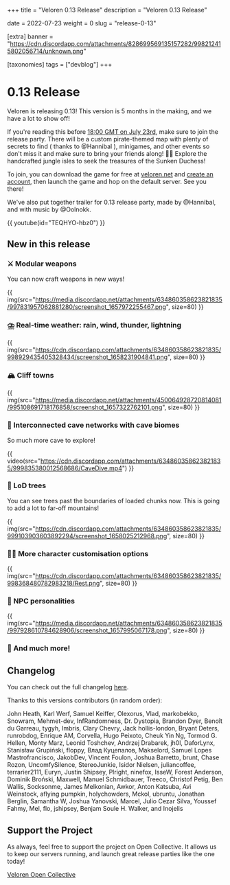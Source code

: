 +++
title = "Veloren 0.13 Release"
description = "Veloren 0.13 Release"

date = 2022-07-23
weight = 0
slug = "release-0-13"

[extra]
banner = "https://cdn.discordapp.com/attachments/828699569135157282/998212415802056714/unknown.png"

[taxonomies]
tags = ["devblog"]
+++

# 0.13 Release

Veloren is releasing 0.13! This version is 5 months in the making, and we have a
lot to show off!

If you're reading this before [18:00 GMT on July
23rd](https://everytimezone.com/s/020e183f), make sure to join the release
party. There will be a custom pirate-themed map with plenty of secrets to find (
thanks to @Hannibal ), minigames, and other events so don't miss it and make
sure to bring your friends along! 🏴‍☠️ Explore the handcrafted jungle isles to
seek the treasures of the Sunken Duchess!

To join, you can download the game for free at
[veloren.net](https://veloren.net/download) and [create an
account](https://veloren.net/account/), then launch the game and hop on the
default server. See you there!

We've also put together trailer for 0.13 release party, made by @Hannibal, and
with music by @Oolnokk.

{{ youtube(id="TEQHYO-hbz0") }}

## New in this release

### ⚔️  Modular weapons

You can now craft weapons in new ways!

{{
  img(src="https://media.discordapp.net/attachments/634860358623821835/997831957062881280/screenshot_1657972255467.png",
  size=80)
}}

### ⛈️  Real-time weather: rain, wind, thunder, lightning

{{
  img(src="https://cdn.discordapp.com/attachments/634860358623821835/998929435405328434/screenshot_1658231904841.png",
  size=80)
}}

### 🏔️  Cliff towns

{{
  img(src="https://media.discordapp.net/attachments/450064928720814081/995108691718176858/screenshot_1657322762101.png",
  size=80)
}}
### 🔦  Interconnected cave networks with cave biomes

So much more cave to explore!

{{
  video(src="https://cdn.discordapp.com/attachments/634860358623821835/999835380012568686/CaveDive.mp4")
}}

### 🌲  LoD trees

You can see trees past the boundaries of loaded chunks now. This is going to add
a lot to far-off mountains!

{{
  img(src="https://cdn.discordapp.com/attachments/634860358623821835/999103903603892294/screenshot_1658025212968.png",
  size=80)
}}

### 💇‍♂️  More character customisation options

{{
  img(src="https://cdn.discordapp.com/attachments/634860358623821835/998368480782983218/Rest.png",
  size=80)
}}

### 🤸  NPC personalities

{{
  img(src="https://media.discordapp.net/attachments/634860358623821835/997928610784628906/screenshot_1657995067178.png",
  size=80)
}}

### 🙌  And much more!

## Changelog

You can check out the full changelog
[here](https://gitlab.com/veloren/veloren/-/blob/master/CHANGELOG.md#unreleased).

Thanks to this versions contributors (in random order):

John Heath, Karl Werf, Samuel Keiffer, Olexorus, Vlad, markobekko, Snowram,
Mehmet-dev, InfRandomness, Dr. Dystopia, Brandon Dyer, Benoît du Garreau, tygyh,
Imbris, Clary Chevry, Jack hollis-london, Bryant Deters, runrobdog, Enrique AM,
Corvella, Hugo Peixoto, Cheuk Yin Ng, Tormod G. Hellen, Monty Marz, Leonid
Toshchev, Andrzej Drabarek, jh0l, DaforLynx, Stanisław Grupiński, floppy, Влад
Куцепалов, Makselord, Samuel Lopes Mastrofrancisco, JakobDev, Vincent Foulon,
Joshua Barretto, brunt, Chase Rozon, UncomfySilence, StereoJunkie, Isidor
Nielsen, juliancoffee, terrarier2111, Euryn, Justin Shipsey, Plright, ninefox,
IsseW, Forest Anderson, Dominik Broński, Maxwell, Manuel Schmidbauer, Treeco,
Christof Petig, Ben Wallis, Socksonme, James Melkonian, Awkor, Anton Katsuba,
Avi Weinstock, aflying pumpkin, holychowders, Mckol, ubruntu, Jonathan Berglin,
Samantha W, Joshua Yanovski, Marcel, Julio Cezar Silva, Youssef Fahmy, Mel, flo,
jshipsey, Benjam Soule H. Walker, and Inojelis

## Support the Project

As always, feel free to support the project on Open Collective. It allows us to
keep our servers running, and launch great release parties like the one today!

[Veloren Open Collective](https://opencollective.com/veloren)

